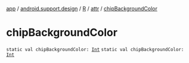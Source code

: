 [app](../../../index.md) / [android.support.design](../../index.md) / [R](../index.md) / [attr](index.md) / [chipBackgroundColor](./chip-background-color.md)

# chipBackgroundColor

`static val chipBackgroundColor: `[`Int`](https://kotlinlang.org/api/latest/jvm/stdlib/kotlin/-int/index.html)
`static val chipBackgroundColor: `[`Int`](https://kotlinlang.org/api/latest/jvm/stdlib/kotlin/-int/index.html)